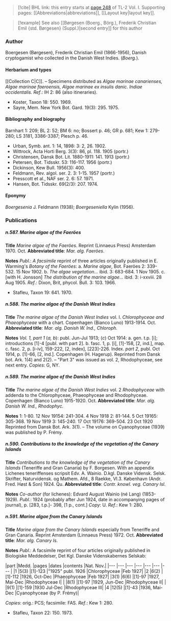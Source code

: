> [!cite] BHL link: this entry starts at [page 248](https://www.biodiversitylibrary.org/item/103414#page/296/mode/1up) of TL-2 Vol. I.
> Supporting pages: [[Abbreviations|abbreviations]], [[Layout key|layout key]].

> [!example] See also [[Børgesen (Boerg., Börg.), Frederik Christian Emil {std. Børgesen} (Suppl.)|second entry]] for this author

### Author

Boergesen (Børgesen), Frederik Christian Emil (1866-1956), Danish cryptogamist who collected in the Danish West Indies. (*Boerg.*).

#### Herbarium and types

[[Collection C|C]]. – Specimens distributed as *Algae marinae canarienses, Algae marinae faeroensis, Algae marinae ex insulis danic. Indiae occidentalis.*
*Ref*.: IH 2: 86 (also itineraries).
- Koster, Taxon 18: 550. 1969.
- Sayre, Mem. New York Bot. Gard. 19(3): 295. 1975.

#### Bibliography and biography

Barnhart 1: 209; BL 2: 52; BM 6: no; Bossert p. 46; GR p. 681; Kew 1: 279-280; LS 3181, 3386-3387; Plesch p. 46.
- Urban, Symb. ant. 1: 14, 1898: 3: 2, 26. 1902.
- Wittrock, Acta Horti Berg. 3(3): 86, pl. 118. 1905 (portr.)
- Christensen, Dansk Bot. Lit. 1880-1911: 141. 1913 (portr.)
- Petersen, Bot. Tidsskr. 53: 116-117. 1956 (portr.)
- Dickinson, Kew Bull. 1956(3): 400.
- Feldmann, Rev. algol. ser. 2. 3: 1-15. 1957 (portr.)
- Presscott et al., NAF ser. 2. 6: 57. 1971.
- Hansen, Bot. Tidsskr. 69(2/3): 207. 1974.

#### Eponymy

*Boergesenia* J. Feldmann (1938); *Boergeseniella* Kylin (1956).

### Publications

##### n.587. Marine algae of the Faeröes

**Title**
*Marine algae of the Faeröes*. Reprint (Linnaeus Press) Amsterdam 1970. Oct.
**Abbreviated title**: *Mar. alg. Faeröes*.

**Notes**
*Publ*.: *A facsimile* reprint of three articles originally published in E. Warming's *Botany of the Faeröes*:
a. *Marine algae*, Bot. Faeröes 2: 339-532. 15 Nov 1902.
b. *The algae vegetation...* ibid. 3: 683-684. 1 Nov 1905.
c. \[with H. Jonsson\] *The distribution of the marine algae*... ibid. 3: i-xxviii. 28 Aug 1905.
*Ref*.: Dixon, Brit, phycol. Bull. 3: 103. 1966.
- Stafleu, Taxon 19: 641. 1970.

##### n.588. The marine algae of the Danish West Indies

**Title**
*The marine algae of the Danish West Indies* vol. I. *Chlorophyceae and Phaeophyceae* with a chart. Copenhagen (Bianco Luno) 1913-1914. Oct.
**Abbreviated title**: *Mar. alg. Danish W. Ind., Chloroph.*

**Notes**
*Vol. 1, part 1* (*a, b*): publ. Jun-Jul 1913; (*c*) Oct 1914: a. gen. t.p. \[i\]; introductions \[1\]-4 \[publ. with part 2\].
b. fasc. 1, p. \[i\], \[1\]-158, \[2, ind.\], map.
c. fasc. 2, p. \[i-iv\], 159-222, \[2, index\], \[223\]-226. Index.
*part 2*, publ. Oct 1914, p. \[1\]-66, \[2, ind.\]. Copenhagen (H. Hagerup). Reprinted from Dansk bot. Ark. 1(4) and 2(2). – "Part 3" was issued as vol. 2, Rhodophyceae, see next entry. *Copies*: G, NY.

##### n.589. The marine algae of the Danish West Indies

**Title**
*The marine algae of the Danish West Indies* vol. 2 *Rhodophyceae* with addenda to the Chlorophyceae, Phaeophyceae and Rhodophyceae. Copenhagen (Bianco Luno) 1915-1920. Oct.
**Abbreviated title**: *Mar. alg. Danish W. Ind., Rhodophyc.*

**Notes**
1: 1-80. 12 Nov 19154: 241-304. 4 Nov 1918
2: 81-144. 5 Oct 19165: 305-368. 19 Nov 1919
3: 145-240. 17 Oct 19176: 369-504. 23 Oct 1920
Reprinted from Dansk Bot. Ark. 3(1). – The volume on Cyanophyceae (1939) was published by P. Frémy.

##### n.590. Contributions to the knowledge of the vegetation of the Canary Islands

**Title**
*Contributions to the knowledge of the vegetation of the Canary Islands* (Teneriffe and Gran Canaria) by F. Borgesen. With an appendix Lichenes teneriffenses scripsit Edv. A. Wainio. D.kgl. Danske Vidensk. Selsk. Skrifter, Naturvidensk. og Mathem. Afd., 8 Raekke, VI.3. København (Andr. Fred. Høst & Son) 1924. Qu.
**Abbreviated title**: *Contr. knowl. veg. Canary Isl.*

**Notes**
*Co-author* (for lichenes): Edvard August Wainio (né Lang) (1853-1929).
*Publ*.: 1924 (probably after Jun 1924, date in accompanying pages of journal), p. \[283, t.p.\]- 398, \[1 p., cont.\] *Copy*: U.
*Ref*.: Kew 1: 280.

##### n.591. Marine algae from the Canary Islands

**Title**
*Marine algae from the Canary Islands* especially from Teneriffe and Gran Canaria. Reprint Amsterdam (Linnaeus Press) 1972. Oct.
**Abbreviated title**: *Mar. alg. Canary Is.*

**Notes**
*Publ*.: A facsimile reprint of four articles originally published in Biologiske Meddedelser, Det Kgl. Danske Videnskabernes Selskab:

|part	|Medd.	|pages	|dates	|contents	|Nat. Nov.|
|---	|---	|---	|---	|---	|---	|---	|
|1	|5(3)	|\[1\]-123	|"1925" publ. 1926	|Chlorophyceae	|Feb 1927|
|2	|6(2)	|\[1\]-112	|1926, Oct-Dec	|Phaeophyceae	|Feb 1927|
|3(1)	|6(6)	|\[1\]-97	|1927, Mai-Dec	|Rhodophyceae I|
|	|8(1)	|\[1\]-97	|1929, Jun-Dec	|Rhodophyceae II|
|	|9(1)	|\[1\]-159	|1930 Jul-Dec	|Rhodophyceae III|
|4	|12(5)	|\[1\]-43	|1936, Mai-Dec	|Cyanophyceae (by P. Frémy)|

*Copies*: orig.: PCS; facsimile: FAS.
*Ref*.: Kew 1: 280.
- Stafleu, Taxon 22: 150. 1973.


